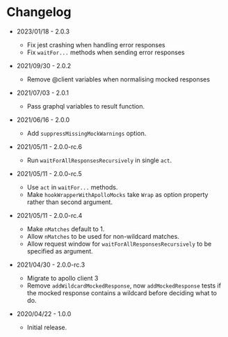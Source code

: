 # Changelog

- 2023/01/18 - 2.0.3

  - Fix jest crashing when handling error responses
  - Fix `waitFor...` methods when sending error responses

- 2021/09/30 - 2.0.2

  - Remove @client variables when normalising mocked responses

- 2021/07/03 - 2.0.1

  - Pass graphql variables to result function.

- 2021/06/16 - 2.0.0

  - Add `suppressMissingMockWarnings` option.

- 2021/05/11 - 2.0.0-rc.6

  - Run `waitForAllResponsesRecursively` in single `act`.

- 2021/05/11 - 2.0.0-rc.5

  - Use `act` in `waitFor...` methods.
  - Make `hookWrapperWithApolloMocks` take `Wrap` as option property rather than second argument.

- 2021/05/11 - 2.0.0-rc.4

  - Make `nMatches` default to 1.
  - Allow `nMatches` to be used for non-wildcard matches.
  - Allow request window for `waitForAllResponsesRecursively` to be specified as argument.

- 2021/04/30 - 2.0.0-rc.3

  - Migrate to apollo client 3
  - Remove `addWildcardMockedResponse`, now `addMockedResponse` tests if the mocked response contains a wildcard before deciding what to do.

- 2020/04/22 - 1.0.0
  - Initial release.
